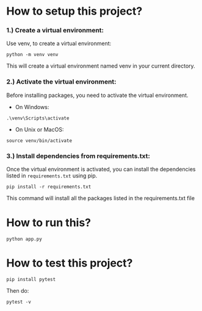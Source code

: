 # How to setup this project?

### 1.) Create a virtual environment:
Use venv, to create a virtual environment:

```
python -m venv venv
```

This will create a virtual environment named venv in your current directory.

### 2.) Activate the virtual environment:
Before installing packages, you need to activate the virtual environment.

- On Windows:
```
.\venv\Scripts\activate
```

- On Unix or MacOS:
```
source venv/bin/activate
```

### 3.) Install dependencies from requirements.txt:
Once the virtual environment is activated, you can install the dependencies listed in `requirements.txt` using pip.

```
pip install -r requirements.txt
```

This command will install all the packages listed in the requirements.txt file

# How to run this?
```
python app.py
```

# How to test this project?

```
pip install pytest
```

Then do:

```
pytest -v
```
